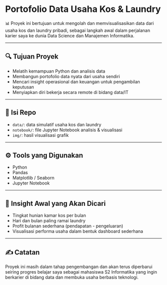 # Portofolio Data Usaha Kos & Laundry

📊 Proyek ini bertujuan untuk mengolah dan memvisualisasikan data dari usaha kos dan laundry pribadi, sebagai langkah awal dalam perjalanan karier saya ke dunia Data Science dan Manajemen Informatika.

---

## 🔍 Tujuan Proyek
- Melatih kemampuan Python dan analisis data
- Membangun portofolio data nyata dari usaha sendiri
- Mencari insight operasional dan keuangan untuk pengambilan keputusan
- Menyiapkan diri bekerja secara remote di bidang data/IT

---

## 📁 Isi Repo
- `data/`: data simulatif usaha kos dan laundry
- `notebook/`: file Jupyter Notebook analisis & visualisasi
- `img/`: hasil visualisasi grafik

---

## ⚙️ Tools yang Digunakan
- Python
- Pandas
- Matplotlib / Seaborn
- Jupyter Notebook

---

## 🧠 Insight Awal yang Akan Dicari
- Tingkat hunian kamar kos per bulan
- Hari dan bulan paling ramai laundry
- Profit bulanan sederhana (pendapatan - pengeluaran)
- Visualisasi performa usaha dalam bentuk dashboard sederhana

---

## ✍️ Catatan
Proyek ini masih dalam tahap pengembangan dan akan terus diperbarui seiring progres belajar saya sebagai mahasiswa S2 Informatika yang ingin berkarier di bidang data dan membuka usaha berbasis teknologi.
